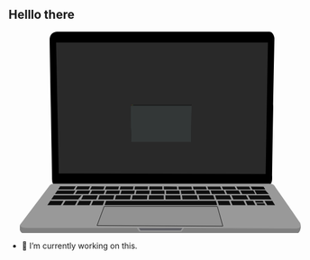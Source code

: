 <!--
### Hi there 👋
**eriksape/eriksape** is a ✨ _special_ ✨ repository because its `README.md` (this file) appears on your GitHub profile.

Here are some ideas to get you started:

- 🔭 I’m currently working on ...
- 🌱 I’m currently learning ...
- 👯 I’m looking to collaborate on ...
- 🤔 I’m looking for help with ...
- 💬 Ask me about ...
- 📫 How to reach me: ...
- 😄 Pronouns: ...
- ⚡ Fun fact: ...
-->

## Helllo there

<style>
@keyframes blinker_to_stop {
    0% { opacity: 0; }
    10% { opacity: 1; }
    20% { opacity: 0; }
    30% { opacity: 1; }
    40% { opacity: 0; }
    50% { opacity: 1; }
    60% { opacity: 0; }
    70% { opacity: 1; }
    80% { opacity: 0; }
    90% { opacity: 1; }
    100% { opacity: 0; }
}
@keyframes writeLine {
	0% {
		 clip-path: polygon(0 0, 0 100%, 0 100%, 0 0);
	}
	 100% {
		 clip-path: polygon(0 0, 0 100%, 100% 100%, 100% 0);
	}
}
 @keyframes keydown {
	5% {
		 fill-opacity: 0.1;
	}
	 10% {
		 fill-opacity: 0.3;
	}
    25% {
        fill-opacity: 1;
    }
}

 @keyframes appOpen {
	0% {
		 opacity: 0;
		 transform: scale(0.3);
	}
	 30% {
		 opacity: 1;
	}
	 100% {
		 opacity: 1;
		 transform: scale(1);
	}
}

#start_blink {
      animation: blinker_to_stop 2s linear 0.5s;
}
 .mac-wrapper {
	 width: 100%;
	 max-width: 500px;
	 padding: 0 20px;
}
 .mac-wrapper svg {
	 height: auto;
}
 .mac-wrapper svg #CodeEditorWindow {
	 display: none;
}
 .mac-wrapper.start #CodeEditorWindow {
	 display: block;
	 animation: 0.5s ease-out 0s 1 normal forwards appOpen;
	 transform-origin: center center;
}
 .mac-wrapper.start [id^="codeline"] {
	 clip-path: polygon(0 0, 0 100%, 0 100%, 0 0);
	 animation: writeLine 1s linear forwards;
}

.mac-wrapper.start #keyboard-w {
     animation: keydown 4s linear 2500ms infinite;
}
.mac-wrapper.start #keyboard-e {
    animation-name: keydown, keydown;
    animation-duration: 4s, 4s;
    animation-delay: 3000ms, 5500ms;
    animation-iteration-count: infinite;
}

.mac-wrapper.start #keyboard-l {
    animation: keydown 4s linear 3500ms infinite;
}

.mac-wrapper.start #keyboard-c {
    animation: keydown 4s linear 4000ms infinite;
}

.mac-wrapper.start #keyboard-o {
    animation: keydown 4s linear 45000ms infinite;
}

.mac-wrapper.start #keyboard-m {
    animation: keydown 4s linear 5000ms infinite;
}
/*
.mac-wrapper.start #keyboard-space {
    animation: keydown 4s linear 6000ms infinite;
}

.mac-wrapper.start #keyboard-t {
    animation: keydown 4s linear 6500ms infinite;
}

.mac-wrapper.start #keyboard-o {
    animation: keydown 4s linear 7000ms infinite;
}

.mac-wrapper.start #keyboard-space {
    animation: keydown 4s linear 7500ms infinite;
}

.mac-wrapper.start #keyboard-my {
    animation: keydown 4s linear 8000ms infinite;
}

.mac-wrapper.start #keyboard-y {
    animation: keydown 4s linear 8500ms infinite;
}

.mac-wrapper.start #keyboard-space {
    animation: keydown 4s linear 9000ms infinite;
}

.mac-wrapper.start #keyboard-g {
    animation: keydown 4s linear 9500ms infinite;
}
.mac-wrapper.start #keyboard-i {
    animation: keydown 4s linear 10000ms infinite;
}

.mac-wrapper.start #keyboard-t {
    animation: keydown 4s linear 10500s infinite;
}

.mac-wrapper.start #keyboard-h {
    animation: keydown 4s linear 11000ms infinite;
}

.mac-wrapper.start #keyboard-u {
    animation: keydown 4s linear 11500ms infinite;
}

.mac-wrapper.start #keyboard-b {
    animation: keydown 4s linear 12000ms infinite;
}

.mac-wrapper.start #keyboard-space {
    animation: keydown 4s linear 12500ms infinite;
}

.mac-wrapper.start #keyboard-p {
    animation: keydown 4s linear 13000ms infinite;
}
.mac-wrapper.start #keyboard-r {
    animation: keydown 4s linear 13500ms infinite;
}

.mac-wrapper.start #keyboard-o {
    animation: keydown 4s linear 14000ms infinite;
}

.mac-wrapper.start #keyboard-f {
    animation: keydown 4s linear 14500ms infinite;
}

.mac-wrapper.start #keyboard-e {
    animation: keydown 4s linear 15000ms infinite;
}

.mac-wrapper.start #keyboard-l {
    animation: keydown 4s linear 15500s infinite;
}

.mac-wrapper.start #keyboard-l {
    animation: keydown 4s linear 16000ms infinite;
}

.mac-wrapper.start #keyboard-dot {
    animation: keydown 4s linear 16500ms infinite;
}
*/




</style>
<div class="mac-wrapper start">
<svg width="100%" height="100%" viewBox="0 0 321 230" version="1.1" xmlns="http://www.w3.org/2000/svg" xmlns:xlink="http://www.w3.org/1999/xlink" xml:space="preserve" style="fill-rule:evenodd;clip-rule:evenodd;stroke-linejoin:round;stroke-miterlimit:1.41421;">
    <g id="MacBookPro">
        <path id="Monitor" d="M43.492,0.054C43.492,0.054 33.882,-0.78 33.99,9.755C34.098,20.291 36.873,168.94 36.873,168.94C36.873,168.94 36.413,174.74 40.46,174.657C43.484,174.595 284.414,174.657 284.414,174.657C284.414,174.657 287.802,174.446 287.636,166.691C287.471,158.926 290.232,7.403 290.232,7.403C290.232,7.403 289.322,0.176 284.414,0.054C279.507,-0.068 43.492,0.054 43.492,0.054Z" style="fill:#000;"/>
        <clipPath id="_clip1">
            <path d="M43.492,0.054C43.492,0.054 33.882,-0.78 33.99,9.755C34.098,20.291 36.873,168.94 36.873,168.94C36.873,168.94 36.413,174.74 40.46,174.657C43.484,174.595 284.414,174.657 284.414,174.657C284.414,174.657 287.802,174.446 287.636,166.691C287.471,158.926 290.232,7.403 290.232,7.403C290.232,7.403 289.322,0.176 284.414,0.054C279.507,-0.068 43.492,0.054 43.492,0.054Z"/>
        </clipPath>
        <g clip-path="url(#_clip1)">
            <path id="Screen" d="M41.327,12.352L44.374,161.76L280.211,162.496L282.775,12.352L41.327,12.352Z" style="fill:#292929;"/>
        </g>
        <path id="Base" d="M0.148,221.598C0.133,220.574 0.83,219.636 0.83,219.636L33.989,175.534C35.497,173.386 39.911,173.514 39.911,173.514C39.911,173.514 279.422,173.479 284.325,173.514C289.228,173.549 290.232,175.939 290.232,175.939C290.232,175.939 315.123,211.433 319.185,217.682C320.328,219.442 320.103,221.711 320.1,222.9C319.997,228.085 317.079,229.881 317.079,229.881C317.079,229.881 6.437,229.948 3.992,229.881C1.546,229.814 0.988,228.339 0.348,226.959C-0.293,225.578 0.148,221.598 0.148,221.598L0.148,221.598Z" style="fill:#999999;"/>
        <clipPath id="_clip2">
            <path d="M0.148,221.598C0.133,220.574 0.83,219.636 0.83,219.636L33.989,175.534C35.497,173.386 39.911,173.514 39.911,173.514C39.911,173.514 279.422,173.479 284.325,173.514C289.228,173.549 290.232,175.939 290.232,175.939C290.232,175.939 315.123,211.433 319.185,217.682C320.328,219.442 320.103,221.711 320.1,222.9C319.997,228.085 317.079,229.881 317.079,229.881C317.079,229.881 6.437,229.948 3.992,229.881C1.546,229.814 0.988,228.339 0.348,226.959C-0.293,225.578 0.148,221.598 0.148,221.598L0.148,221.598Z"/>
        </clipPath>
        <g clip-path="url(#_clip2)">
            <g id="Keyboard">
                <path id="keyboard-space" d="M224.966,198.091L96.562,198.091L98.348,193.116L223.477,193.096L224.966,198.091Z" style="fill:#000000;fill-opacity:0.9;"/>
                <path id="keyboard-fn" d="M49.783,193.124L46.783,198.091L31.419,198.091L34.773,193.126L49.783,193.124Z" style="fill:#000000;fill-opacity:0.9;"/>
                <path id="keyboard-ctrl" d="M62.925,198.091L48.992,198.091L51.992,193.123L65.545,193.121L62.925,198.091Z" style="fill:#000000;fill-opacity:0.9;"/>
                <path id="keyboard-loption" d="M79.355,198.091L65.062,198.091L67.682,193.121L81.501,193.119L79.355,198.091Z" style="fill:#000000;fill-opacity:0.9;"/>
                <path id="keyboard-lcommand" d="M94.553,198.091L81.415,198.091L83.561,193.118L96.339,193.116L94.553,198.091Z" style="fill:#000000;fill-opacity:0.9;"/>
                <path id="keyboard-rcommand" d="M240.382,198.091L226.894,198.091L225.405,193.096L238.396,193.094L240.382,198.091Z" style="fill:#000000;fill-opacity:0.9;"/>
                <path id="keyboard-roption" d="M257.421,198.091L242.417,198.091L240.43,193.094L255.071,193.091L257.421,198.091Z" style="fill:#000000;fill-opacity:0.9;"/>
                <path id="keyboardl-left" d="M268.544,198.091L259.51,198.091L257.16,193.091L265.902,193.09L268.544,198.091Z" style="fill:#000000;fill-opacity:0.9;"/>
                <path id="keyboard-down" d="M269.577,195.999L278.619,195.999L279.874,198.091L270.683,198.091L269.577,195.999Z" style="fill:#000000;fill-opacity:0.9;"/>
                <path id="keyboard-right" d="M290.931,198.091L282.079,198.091L279.076,193.088L287.821,193.086L290.931,198.091Z" style="fill:#000000;fill-opacity:0.9;"/>
                <path id="keyboard-up" d="M278.126,195.178L269.144,195.178L268.04,193.089L276.871,193.088L278.126,195.178Z" style="fill:#000000;fill-opacity:0.9;"/>
                <path id="keyboard-tab" d="M63.683,176.58L61.57,180.094L43.584,180.097L45.982,176.547L63.683,176.58Z" style="fill:#000000;fill-opacity:0.9;"/>
                <path id="keyboard-q" d="M80.107,176.61L78.385,180.091L63.505,180.094L65.615,176.584L80.107,176.61Z" style="fill:#000000;fill-opacity:0.9;"/>
                <path id="keyboard-w" d="M96.547,176.641L95.215,180.089L80.235,180.091L81.955,176.614L96.547,176.641Z" style="fill:#000000;fill-opacity:0.9;"/>
                <path id="keyboard-e" class="press1 press2 press3" d="M113.062,176.672L112.104,180.086L96.992,180.088L98.323,176.644L113.062,176.672Z" style="fill:#000000;fill-opacity:0.9;"/>
                <path id="keyboard-r" d="M129.595,176.702L128.926,180.083L113.826,180.086L114.783,176.675L129.595,176.702Z" style="fill:#000000;fill-opacity:0.9;"/>
                <path id="keyboard-t" d="M146.059,176.733L145.772,180.081L130.616,180.083L131.285,176.705L146.059,176.733Z" style="fill:#000000;fill-opacity:0.9;"/>
                <path id="keyboard-y" d="M162.439,176.763L162.537,180.078L147.436,180.08L147.723,176.736L162.439,176.763Z" style="fill:#000000;fill-opacity:0.9;"/>
                <path id="keyboard-u" d="M179.014,176.794L179.402,180.075L164.196,180.078L164.097,176.766L179.014,176.794Z" style="fill:#000000;fill-opacity:0.9;"/>
                <path id="keyboard-i" d="M195.578,176.825L196.339,180.073L181.071,180.075L180.684,176.797L195.578,176.825Z" style="fill:#000000;fill-opacity:0.9;"/>
                <path id="keyboard-o" d="M212.067,176.855L213.149,180.07L198.042,180.072L197.282,176.828L212.067,176.855Z" style="fill:#000000;fill-opacity:0.9;"/>
                <path id="keyboard-p" d="M228.458,176.886L229.87,180.067L214.898,180.07L213.817,176.858L228.458,176.886Z" style="fill:#000000;fill-opacity:0.9;"/>
                <path id="keyboard-openbracket" d="M244.897,176.916L246.608,180.065L231.683,180.067L230.273,176.889L244.897,176.916Z" style="fill:#000000;fill-opacity:0.9;"/>
                <path id="keyboard-closebracket" d="M261.375,176.947L263.068,180.062L248.495,180.064L246.786,176.92L261.375,176.947Z" style="fill:#000000;fill-opacity:0.9;"/>
                <path id="keyboard-lshift" d="M 70.397 186.819 L 66.556 191.545 L 35.839 191.547 L 39.032 186.822 L 70.397 186.819 Z" style="fill:#000000;fill-opacity:0.9;"/>
                <path id="keyboard-z" d="M87.088,191.539L69.923,191.541L72.261,186.816L88.914,186.813L87.088,191.539Z" style="fill:#000000;fill-opacity:0.9;"/>
                <path id="keyboard-x" d="M106.43,191.535L89.115,191.538L90.941,186.813L107.756,186.81L106.43,191.535Z" style="fill:#000000;fill-opacity:0.9;"/>
                <path id="keyboard-c" d="M125.677,191.532L108.394,191.535L109.72,186.81L126.612,186.807L125.677,191.532Z" style="fill:#000000;fill-opacity:0.9;"/>
                <path id="keyboard-v" d="M144.973,191.529L127.604,191.532L128.539,186.807L145.379,186.804L144.973,191.529Z" style="fill:#000000;fill-opacity:0.9;"/>
                <path id="keyboard-b" d="M164.181,191.526L146.871,191.529L147.277,186.804L164.04,186.801L164.181,191.526Z" style="fill:#000000;fill-opacity:0.9;"/>
                <path id="keyboard-n" d="M183.48,191.523L166.072,191.526L165.932,186.801L182.922,186.798L183.48,191.523Z" style="fill:#000000;fill-opacity:0.9;"/>
                <path id="keyboard-m" d="M202.884,191.52L185.384,191.523L184.826,186.798L201.778,186.795L202.884,191.52Z" style="fill:#000000;fill-opacity:0.9;"/>
                <path id="keyboard-comma" d="M222.132,191.517L204.826,191.52L203.719,186.795L220.542,186.792L222.132,191.517Z" style="fill:#000000;fill-opacity:0.9;"/>
                <path id="keyboard-dot" d="M241.282,191.514L224.127,191.517L222.537,186.792L239.186,186.789L241.282,191.514Z" style="fill:#000000;fill-opacity:0.9;"/>
                <path id="keyboard-question" d="M260.447,191.511L243.351,191.514L241.254,186.789L257.88,186.786L260.447,191.511Z" style="fill:#000000;fill-opacity:0.9;"/>
                <path id="keyboard-rshift" d="M260.032,186.786L283.949,186.783L286.885,191.508L262.599,191.511L260.032,186.786Z" style="fill:#000000;fill-opacity:0.9;"/>
                <path id="keyboard-capslock" d="M63.421,181.308L60.974,185.378L40.005,185.381L42.754,181.311L63.421,181.308Z" style="fill:#000000;fill-opacity:0.9;"/>
                <path id="keyboard-a" d="M78.297,185.375L62.954,185.377L65.401,181.307L80.311,181.305L78.297,185.375Z" style="fill:#000000;fill-opacity:0.9;"/>
                <path id="keyboard-s" d="M95.638,185.372L80.191,185.375L82.205,181.305L97.211,181.302L95.638,185.372Z" style="fill:#000000;fill-opacity:0.9;"/>
                <path id="keyboard-d" d="M113.037,185.369L97.458,185.372L99.03,181.302L114.179,181.3L113.037,185.369Z" style="fill:#000000;fill-opacity:0.9;"/>
                <path id="keyboard-f" d="M130.344,185.367L114.8,185.369L115.942,181.3L131.149,181.297L130.344,185.367Z" style="fill:#000000;fill-opacity:0.9;"/>
                <path id="keyboard-g" d="M147.705,185.364L132.074,185.366L132.88,181.297L148.054,181.294L147.705,185.364Z" style="fill:#000000;fill-opacity:0.9;"/>
                <path id="keyboard-h" d="M164.987,185.361L149.408,185.364L149.758,181.294L164.866,181.292L164.987,185.361Z" style="fill:#000000;fill-opacity:0.9;"/>
                <path id="keyboard-j" d="M182.343,185.358L166.685,185.361L166.564,181.292L181.862,181.289L182.343,185.358Z" style="fill:#000000;fill-opacity:0.9;"/>
                <path id="keyboard-k" d="M199.802,185.356L184.052,185.358L183.571,181.289L198.849,181.286L199.802,185.356Z" style="fill:#000000;fill-opacity:0.9;"/>
                <path id="keyboard-l" d="M217.116,185.353L201.545,185.355L200.592,181.286L215.746,181.284L217.116,185.353Z" style="fill:#000000;fill-opacity:0.9;"/>
                <path id="keyboard-semicolon" d="M234.344,185.35L218.906,185.353L217.537,181.283L232.538,181.281L234.344,185.35Z" style="fill:#000000;fill-opacity:0.9;"/>
                <path id="keyboard-quotation" d="M251.582,185.348L236.2,185.35L234.395,181.281L249.371,181.278L251.582,185.348Z" style="fill:#000000;fill-opacity:0.9;"/>
                <path id="keyboard1" d="M268.434,185.345L253.514,185.347L251.303,181.278L266.223,181.276L268.434,185.345Z" style="fill:#000000;fill-opacity:0.9;"/>
                <path id="keyboard-return" d="M 269.955 185.462 L 269.955 185.462 L 267.564 180.95 L 279.847 180.977 L 283.763 185.46 L 283.755 185.46 Z" style="fill:#000000;fill-opacity:0.9;"/>
                <path id="keyboard-delete" d="M 264.955 180.07 L 264.955 180.062 L 263.264 176.95 L 277.847 176.977 L 279.763 180.06 L 279.755 180.06 Z"/>
                <!--<path id="keyboard-return" d="M270.064,180.07L264.955,180.062L263.264,176.95L277.847,176.977L279.763,180.06L279.755,180.06L283.054,185.343L272.992,185.358L270.064,180.07Z" style="fill:#000000;fill-opacity:0.9;"/>-->
            </g>
            <path id="Trackpad" d="M96.136,199.49L88.014,221.323L231.405,222L225.178,199.49L96.136,199.49Z" fill="#929292" stroke="#000" stroke-width="0.5" />
            <path id="BaseFront" d="M320.12,220.574L326.048,224.74L323.687,235.617L0,235.617L-5.255,221.437L0.628,220.574C0.628,220.574 -1.201,223.94 8.606,224.039C18.414,224.138 133.47,224.039 133.47,224.039L136.171,228.295L184.19,228.295L187.105,224.039L313.932,224.74C317.877,224.854 320.241,223.706 320.12,220.574Z" style="fill:#808080;"/>
            <path id="Shadow" d="M135.535,224.21L137.498,226.92L183.378,226.92L185.338,224.21L135.535,224.21Z" style="fill:#606066;"/>
        </g>
         <g id="CodeEditorWindow">
            <clipPath id="_clip3">
                <path id="CodeEditor" d="M68.863,30.416L71.588,144.464L252.946,144.464L254.313,30.416L68.863,30.416Z"/>
            </clipPath>
            <g clip-path="url(#_clip3)">
                <g opacity="0.786239">
                    <path d="M68.863,30.416L71.588,144.464L252.946,144.464L254.313,30.416L68.863,30.416Z" style="fill:#506062;"/>
                    <clipPath id="_clip4">
                        <path d="M68.863,30.416L71.588,144.464L252.946,144.464L254.313,30.416L68.863,30.416Z"/>
                    </clipPath>
                    <g clip-path="url(#_clip4)">
                        <g id="Code">
                        </g>
                        <g id="start_blink" style="opacity: 0">
                                    <path d="M 74 48 L 75 48 L 75 42 L 74 42 Z" style="fill:#fefefe;"/>
                            </g>
                            <g>
                                <path id="animated_text">
                                    <animate attributeName="d" from="m74,48 h0" to="m74,48 h120" dur="3.5s" begin="2.5s" repeatCount="indefinite"/>
                                </path>
                                <text font-size="7" font-family="sans-serif" fill='hsla(0, 0%, 100%, 1)'>
                                    <textPath xlink:href="#animated_text">Welcome</textPath>
                                </text>
                            </g>
                            <g id="texts">
                                <text font-size="7" style="opacity:0" font-family="sans-serif" fill='hsla(0, 0%, 100%, 1)' x="74" y="48">
                                    Welcome to my github profile.
                                </text>
                            </g>
                        <g id="AppBar">
                            <path d="M254.159,30.416L254.107,33.773L56.763,33.773L56.679,30.416"/>
                            <circle cx="71.395" cy="32.052" r="0.935" style="fill:#ff6059;"/>
                            <circle cx="73.93" cy="32.052" r="0.935" style="fill:#ffc02f;"/>
                            <circle cx="76.465" cy="32.052" r="0.935" style="fill:#28ca42;"/>
                        </g>
                    </g>
                </g>
            </g>
            <path id="CodeEditor1" d="M253.144,144.664L71.392,144.664L68.658,30.216L254.516,30.216L253.144,144.664ZM68.863,30.416L71.588,144.464L252.946,144.464L254.313,30.416L68.863,30.416Z" style="fill-opacity:0.786239;"/>
        </g>
    </svg>
</div>

- 🔭 I’m currently working on this.
